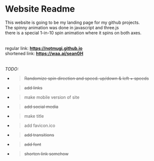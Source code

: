# Website Readme

This website is going to be my landing page for my github projects. 
</br>
The spinny animation was done in javascript and three.js
</br>
there is a special 1-in-10 spin animation where it spins on both axes.
</br></br></br>
regular link:   <b>https://notmugi.github.io</b>
</br>
shortened link: <b>https://waa.ai/seanGH</b>
</br></br></br>
<i>TODO:</i>
- > ~~Randomize spin direction and speed. up/down & left + speeds~~
- > ~~add links~~
- > make mobile version of site
- > ~~add social media~~
- > make title
- > add favicon.ico
- > ~~add transitions~~
- > ~~add font~~
- > ~~shorten link somehow~~
